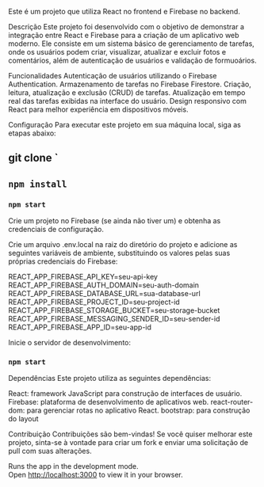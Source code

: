 
Este é um projeto que utiliza React no frontend e Firebase no backend.

Descrição
Este projeto foi desenvolvido com o objetivo de demonstrar a integração entre React e Firebase para a criação de um aplicativo web moderno. Ele consiste em um sistema básico de gerenciamento de tarefas, onde os usuários podem criar, visualizar, atualizar e excluir fotos e comentários, além de autenticação de usuários e validação de formuoários.

Funcionalidades
Autenticação de usuários utilizando o Firebase Authentication.
Armazenamento de tarefas no Firebase Firestore.
Criação, leitura, atualização e exclusão (CRUD) de tarefas.
Atualização em tempo real das tarefas exibidas na interface do usuário.
Design responsivo com React para melhor experiência em dispositivos móveis.

Configuração
Para executar este projeto em sua máquina local, siga as etapas abaixo:

## git clone `
## `npm install`
### `npm start`

Crie um projeto no Firebase (se ainda não tiver um) e obtenha as credenciais de configuração.

Crie um arquivo .env.local na raiz do diretório do projeto e adicione as seguintes variáveis de ambiente, substituindo os valores pelas suas próprias credenciais do Firebase:

REACT_APP_FIREBASE_API_KEY=seu-api-key
REACT_APP_FIREBASE_AUTH_DOMAIN=seu-auth-domain
REACT_APP_FIREBASE_DATABASE_URL=sua-database-url
REACT_APP_FIREBASE_PROJECT_ID=seu-project-id
REACT_APP_FIREBASE_STORAGE_BUCKET=seu-storage-bucket
REACT_APP_FIREBASE_MESSAGING_SENDER_ID=seu-sender-id
REACT_APP_FIREBASE_APP_ID=seu-app-id

Inicie o servidor de desenvolvimento:
### `npm start`

Dependências
Este projeto utiliza as seguintes dependências:

React: framework JavaScript para construção de interfaces de usuário.
Firebase: plataforma de desenvolvimento de aplicativos web.
react-router-dom: para gerenciar rotas no aplicativo React.
bootstrap: para construção do layout

Contribuição
Contribuições são bem-vindas! Se você quiser melhorar este projeto, sinta-se à vontade para criar um fork e enviar uma solicitação de pull com suas alterações.


Runs the app in the development mode.\
Open [http://localhost:3000](http://localhost:3000) to view it in your browser.



